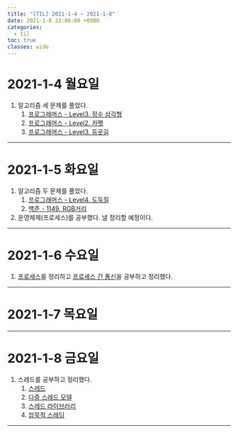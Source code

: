 ```yaml
---
title: "[TIL] 2021-1-4 ~ 2021-1-8"
date: 2021-1-8 23:00:00 +0900
categories:
  - til
toc: true
classes: wide
---
```


# 2021-1-4 월요일

1. 알고리즘 세 문제를 풀었다.
   1. [프로그래머스 - Level3. 정수 삼각형](http://ddb8036631.github.io/programmers/프로그래머스_L3_정수-삼각형)
   2. [프로그래머스 - Level2. 카펫](http://ddb8036631.github.io/programmers/프로그래머스_L2_카펫)
   3. [프로그래머스 - Level3. 등굣길](http://ddb8036631.github.io/programmers/프로그래머스_L3_등굣길)

---

# 2021-1-5 화요일

1. 알고리즘 두 문제를 풀었다.
   1. [프로그래머스 - Level4. 도둑질](http://ddb8036631.github.io/programmers/프로그래머스_L4_도둑질)
   3. [백준 - 1149. RGB거리](http://ddb8036631.github.io/boj/백준_1149_RGB거리)
2. 운영체제(프로세스)를 공부했다. 낼 정리할 예정이다.

---

# 2021-1-6 수요일

1. [프로세스](http://ddb8036631.github.io/운영체제/OS_프로세스)를 정리하고 [프로세스 간 통신](http://ddb8036631.github.io/운영체제/OS_프로세스-간-통신)을 공부하고 정리했다.

---

# 2021-1-7 목요일

---

# 2021-1-8 금요일

1. 스레드를 공부하고 정리했다.
   1. [스레드](http://ddb8036631.github.io/운영체제/OS_스레드)
   2. [다중 스레드 모델](http://ddb8036631.github.io/운영체제/OS_다중-스레드-모델)
   3. [스레드 라이브러리](http://ddb8036631.github.io/운영체제/OS_스레드-라이브러리)
   4. [암묵적 스레딩](http://ddb8036631.github.io/운영체제/OS_암묵적-스레딩)

---